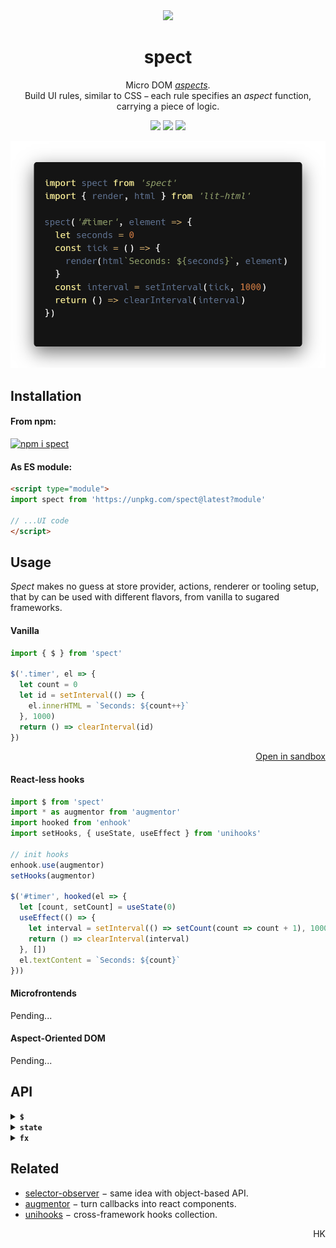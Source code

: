 <div align="center"><img src="https://avatars3.githubusercontent.com/u/53097200?s=200&v=4" width=108 /></div>
<p align="center"><h1 align="center">spect</h1></p>
<p align="center">
  Micro DOM <a href="https://en.wikipedia.org/wiki/Aspect-oriented_programming"><em>aspects</em></a>.<br/>
  Build UI rules, similar to CSS&thinsp;−&thinsp;each rule specifies an <em>aspect</em> function, carrying a piece of logic.<br/>
</p>
<p align="center">
  <img src="https://img.shields.io/badge/stability-experimental-yellow"/>
  <a href="https://travis-ci.org/spectjs/spect"><img src="https://travis-ci.org/spectjs/spect.svg?branch=master"/></a>
  <img src="https://img.shields.io/badge/size-%E2%89%A4%E2%80%892.1kb-brightgreen"/>
</p>

<p align="center"><img src="/timer.png" width="540"/></p>

## Installation

#### From npm:

[![npm i spect](https://nodei.co/npm/spect.png?mini=true)](https://npmjs.org/package/spect/)

#### As ES module:

```html
<script type="module">
import spect from 'https://unpkg.com/spect@latest?module'

// ...UI code
</script>
```

## Usage

_Spect_ makes no guess at store provider, actions, renderer or tooling setup, that by can be used with different flavors, from vanilla to sugared frameworks.

#### Vanilla

```js
import { $ } from 'spect'

$('.timer', el => {
  let count = 0
  let id = setInterval(() => {
    el.innerHTML = `Seconds: ${count++}`
  }, 1000)
  return () => clearInterval(id)
})
```

<p align='right'><a href="https://codesandbox.io/s/a-stateful-aspect-9pbji">Open in sandbox</a></p>


#### React-less hooks

```js
import $ from 'spect'
import * as augmentor from 'augmentor'
import hooked from 'enhook'
import setHooks, { useState, useEffect } from 'unihooks'

// init hooks
enhook.use(augmentor)
setHooks(augmentor)

$('#timer', hooked(el => {
  let [count, setCount] = useState(0)
  useEffect(() => {
    let interval = setInterval(() => setCount(count => count + 1), 1000)
    return () => clearInterval(interval)
  }, [])
  el.textContent = `Seconds: ${count}`
}))
```

#### Microfrontends

Pending...

#### Aspect-Oriented DOM

Pending...

## API

<details><summary><strong><code>$</code></strong></summary>

#### `$( selector | target, callback, context?)`

Assigns a `callback` function to `selector` or direct element. Returned `unspect` function removes assigned `callback`. The return of `callback` is destructor callback, called when element is unmounted.

* `selector` must be valid CSS selector.
* `target` can be _dict_ of selectors, an _element_ or _elements list_.
* `callback` is a function `target => ondestroy` or an array of functions.
* `context` is optional element to assign mutation observer to, can be helpful for perf optimization, but benchmark shows that the worst case mutation observer contributes ≤ 5% to app slowdown.

</details>

<details><summary><strong><code>state</code></strong></summary>

#### `value = state( init? )`

Create observable value. Returned `ref` is a getter/setter function with _asyncIterator_ interface for observing changes.

```js
let count = state(0)

// get current value
count.current
count()
+count
count.valueOf()
count.toString()

// set value
count.current = 1
count(1)
count(c => c + 1)

// observe changes
for await (let value of count) {
  // 1, ...
}
```

Combines _useRef_ and _useState_ hooks logic, with regards to [observable](https://ghub.io/observable) / [observ](https://ghub.io/observ) / [mutant](https://ghub.io/mutant) and _Observable_ proposal. See design argumentation <a href="https://github.com/spectjs/spect/issues/142">#142</a>.

</details>


<details><summary><strong><code>fx</code></strong></summary>

#### `fx( callback, deps = [] )`

Run callback whenever `deps` change. `deps` is a list of _async iterators_ or _Promises_.
Initial run is triggered with initial deps state.

```js
let count = state(0)
let loading = attr(el, 'loading')

fx((deps) => {
  let [count, loading, data] = deps
  // count === 0
  // loading === el.attributes.loading.value
  // data === el.data

  el.innerHTML = loading ? `Loading...` : `Seconds: ${ count }`
}, [count, loading])

// trigger fx each second
setInterval(() => count(c => c + 1), 1000)

// trigger fx via element attribute
button.onclick = e => el.setAttribute('loading', true)
```

Provides _useEffect_ logic with `deps` as observables or promises instead of direct values.

</details>


## Related

* [selector-observer](https://ghub.io/selector-observer) − same idea with object-based API.
* [augmentor](https://ghub.io/augmentor) − turn callbacks into react components.
* [unihooks](https://ghub.io/unihooks) − cross-framework hooks collection.

<p align="right">HK</p>
